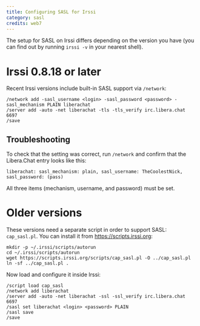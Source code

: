 ```yaml
---
title: Configuring SASL for Irssi
category: sasl
credits: web7
---
```


The setup for SASL on Irssi differs depending on the version you have (you can
find out by running `irssi -v` in your nearest shell).

# Irssi 0.8.18 or later

Recent Irssi versions include built-in SASL support via `/network`:

    /network add -sasl_username <login> -sasl_password <password> -sasl_mechanism PLAIN liberachat
    /server add -auto -net liberachat -tls -tls_verify irc.libera.chat 6697
    /save

## Troubleshooting

To check that the setting was correct, run `/network` and confirm that the
Libera.Chat entry looks like this:

    liberachat: sasl_mechanism: plain, sasl_username: TheCoolestNick, sasl_password: (pass)

All three items (mechanism, username, and password) must be set.

# Older versions

These versions need a separate script in order to support SASL: `cap_sasl.pl`.
You can install it from <https://scripts.irssi.org>:

    mkdir -p ~/.irssi/scripts/autorun
    cd ~/.irssi/scripts/autorun
    wget https://scripts.irssi.org/scripts/cap_sasl.pl -O ../cap_sasl.pl
    ln -sf ../cap_sasl.pl .

Now load and configure it inside Irssi:

    /script load cap_sasl
    /network add liberachat
    /server add -auto -net liberachat -ssl -ssl_verify irc.libera.chat 6697
    /sasl set liberachat <login> <password> PLAIN
    /sasl save
    /save
